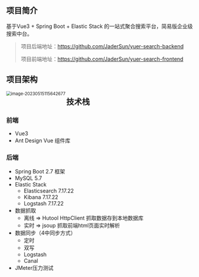 ## 项目简介
基于Vue3 + Spring Boot + Elastic Stack 的一站式聚合搜索平台，简易版企业级搜索中台。

>项目后端地址：https://github.com/JaderSun/yuer-search-backend 
> 
> 项目前端地址：https://github.com/JaderSun/yuer-search-frontend


## 项目架构

<img src="./image/architecture.png" alt="image-20230515115642677" style="zoom:80%;" align="left"/>

## 技术栈
### 前端

- Vue3
- Ant Design Vue 组件库
### 后端  

- Spring Boot 2.7 框架
- MySQL 5.7
- Elastic Stack
    -  Elasticsearch 7.17.22
    -  Kibana 7.17.22
    -  Logstash 7.17.22
- 数据抓取
  -  离线 => Hutool HttpClient 抓取数据存到本地数据库
  - 实时 => jsoup 抓取前端html页面实时解析
- 数据同步（4中同步方式）
    - 定时
    - 双写
    - Logstash
    - Canal
- JMeter压力测试

